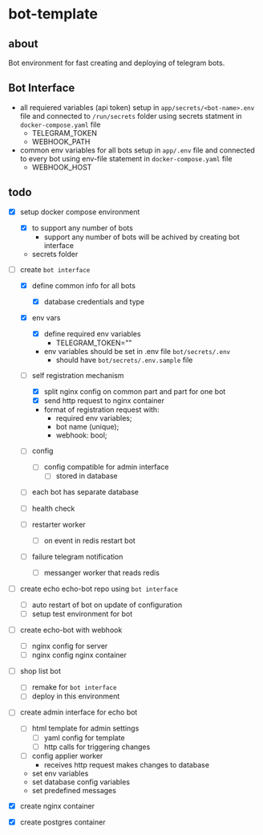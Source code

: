# bot-template
## about
Bot environment for fast creating and deploying of telegram bots.

## Bot Interface
- all requiered variables (api token) setup in `app/secrets/<bot-name>.env` file and connected to `/run/secrets` folder using secrets statment in `docker-compose.yaml` file
    - TELEGRAM_TOKEN
    - WEBHOOK_PATH
- common env variables for all bots setup in `app/.env` file and connected to every bot using env-file statement in `docker-compose.yaml` file
    - WEBHOOK_HOST

## todo
- [x] setup docker compose environment
    - [x] to support any number of bots
        - support any number of bots will be achived by creating bot interface
    - secrets folder

- [ ] create `bot interface`
    - [x] define common info for all bots
        - [x] database credentials and type
    - [x] env vars
        - [x] define required env variables
            - TELEGRAM_TOKEN="<token>"
        - env variables should be set in .env file `bot/secrets/.env`
            - should have `bot/secrets/.env.sample` file

    - [ ] self registration mechanism
        - [x] split nginx config on common part and part for one bot
        - [x] send http request to nginx container
        - format of registration request with:
            - required env variables;
            - bot name (unique);
            - webhook: bool;

    - [ ] config
        - [ ] config compatible for admin interface
            - [ ] stored in database

    - [ ] each bot has separate database
    - [ ] health check
    - [ ] restarter worker
        - [ ] on event in redis restart bot
    - [ ] failure telegram notification
        - [ ] messanger worker that reads redis

- [ ] create echo echo-bot repo using `bot interface`
    - [ ] auto restart of bot on update of configuration
    - [ ] setup test environment for bot

- [ ] create echo-bot with webhook
  - [ ] nginx config for server
  - [ ] nginx config nginx container

- [ ] shop list bot
    - [ ] remake for `bot interface`
    - [ ] deploy in this environment

- [ ] create admin interface for echo bot
    - [ ] html template for admin settings
        - [ ] yaml config for template
        - [ ] http calls for triggering changes
    - [ ] config applier worker
        - receives http request makes changes to database
    - set env variables
    - set database config variables
    - set predefined messages

- [x] create nginx container
- [x] create postgres container
